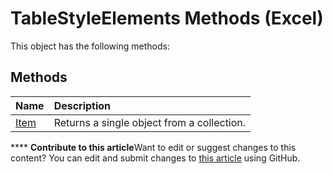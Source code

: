 
# TableStyleElements Methods (Excel)
This object has the following methods:

## Methods



|**Name**|**Description**|
|:-----|:-----|
| [Item](04bcd092-549d-02c4-615f-a1b05a805717.md)|Returns a single object from a collection.|

****   **Contribute to this article**Want to edit or suggest changes to this content? You can edit and submit changes to  [this article](https://github.com/jhershey00/VBA_Excel_Test/OpenXMLCon/articles/abce197d-4b8f-4c42-ada3-3bd9cbdd654a.md) using GitHub.

